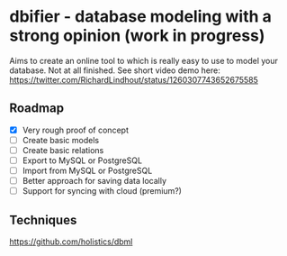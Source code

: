 # dbifier - database modeling with a strong opinion (work in progress)
Aims to create an online tool to which is really easy to use to model your database. Not at all finished.
See short video demo here: https://twitter.com/RichardLindhout/status/1260307743652675585

## Roadmap
- [x] Very rough proof of concept
- [ ] Create basic models
- [ ] Create basic relations
- [ ] Export to MySQL or PostgreSQL
- [ ] Import from MySQL or PostgreSQL
- [ ] Better approach for saving data locally
- [ ] Support for syncing with cloud (premium?)

## Techniques
https://github.com/holistics/dbml   
